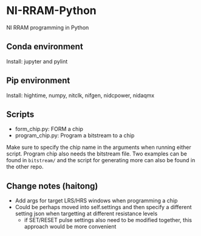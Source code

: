 # NI-RRAM-Python
NI RRAM programming in Python

## Conda environment
Install: jupyter and pylint

## Pip environment
Install: hightime, numpy, nitclk, nifgen, nidcpower, nidaqmx

## Scripts
- form_chip.py: FORM a chip
- program_chip.py: Program a bitstream to a chip

Make sure to specify the chip name in the arguments when running either script. Program chip also needs the bitstream file. Two examples can be found in `bitstream/` and the script for generating more can also be found in the other repo.



## Change notes (haitong)
- Add args for target LRS/HRS windows when programming a chip
- Could be perhaps moved into self.settings and then specify a different setting json when targetting at different resistance levels
    - if SET/RESET pulse settings also need to be modified together, this approach would be more convenient 